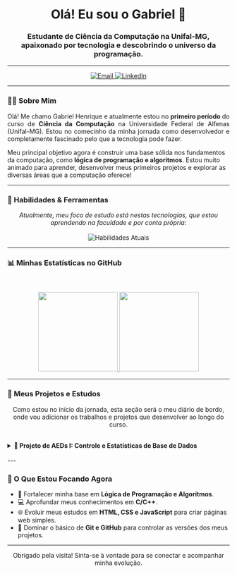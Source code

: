 <h1 align="center">Olá! Eu sou o Gabriel 👋</h1>
<h3 align="center">Estudante de Ciência da Computação na Unifal-MG, apaixonado por tecnologia e descobrindo o universo da programação.</h3>

---

<p align="center">
  <a href="mailto:gabrielhspereira36@gmail.com">
    <img src="https://img.shields.io/badge/Email-D14836?style=for-the-badge&logo=gmail&logoColor=white" alt="Email">
  </a>
  <a href="https://www.linkedin.com/in/gabrielhsp-dev/" target="_blank">
    <img src="https://img.shields.io/badge/-LinkedIn-%230077B5?style=for-the-badge&logo=linkedin&logoColor=white" alt="LinkedIn">
  </a>
</p>

---

### 👨‍💻 Sobre Mim

<p align="justify">
Olá! Me chamo Gabriel Henrique e atualmente estou no <strong>primeiro período</strong> do curso de <strong>Ciência da Computação</strong> na Universidade Federal de Alfenas (Unifal-MG). Estou no comecinho da minha jornada como desenvolvedor e completamente fascinado pelo que a tecnologia pode fazer.

Meu principal objetivo agora é construir uma base sólida nos fundamentos da computação, como <strong>lógica de programação e algoritmos</strong>. Estou muito animado para aprender, desenvolver meus primeiros projetos e explorar as diversas áreas que a computação oferece!
</p>

---

### 🚀 Habilidades & Ferramentas

<p align="center">
  <i>Atualmente, meu foco de estudo está nestas tecnologias, que estou aprendendo na faculdade e por conta própria:</i>
  <br><br>
  <img src="https://skillicons.dev/icons?i=c,cpp,html,css,js,git,github,vscode" alt="Habilidades Atuais"/>
</p>

---

### 📊 Minhas Estatísticas no GitHub

<p align="center">
  <br><br>
  <a href="https://github.com/gabriel-bcc">
    <img height="180em" src="https://github-readme-stats.vercel.app/api?username=gabriel-bcc&show_icons=true&theme=tokyonight&rank_icon=github"/>
    <img height="180em" src="https://github-readme-stats.vercel.app/api/top-langs/?username=gabriel-bcc&layout=compact&langs_count=7&theme=tokyonight"/>
  </a>
</p>

---

### 🎯 Meus Projetos e Estudos

<p align="center">Como estou no início da jornada, esta seção será o meu diário de bordo, onde vou adicionar os trabalhos e projetos que desenvolver ao longo do curso.</p>
<br>

<details>
  <summary><strong>🚀 Projeto de AEDs I: Controle e Estatísticas de Base de Dados</strong></summary>
  <br>
  <p align="justify">
    Este aplicativo, desenvolvido em C++, é um sistema para o gerenciamento de uma base de dados de imóveis. O projeto foi criado para aplicar conceitos de programação como a manipulação de registros (structs) em vetores, entrada e saída de arquivos, e a geração de relatórios estatísticos simples.
  </p>
  <p align="justify">
    O programa interage com um arquivo de texto (<code>BD_Imoveis2.txt</code>), lendo os dados na inicialização e salvando todas as alterações realizadas ao ser encerrado.
  </p>
  
  <strong>Principais Características:</strong>
  <ul>
    <li>Gerenciamento completo de imóveis via menu interativo.</li>
    <li>Leitura e gravação automática dos dados em arquivo.</li>
    <li>Manutenção de um vetor de dados sempre contíguo (sem "buracos" após exclusões).</li>
    <li>Capacidade para armazenar até 200 registros de imóveis.</li>
    <li>Geração de relatórios estatísticos sobre a base de dados.</li>
  </ul>
  
  <br>
  <p>
    <strong>Tecnologias:</strong> C++
    <br>
    <strong>Link para o Repositório:</strong> <a href="https://github.com/gabriel-bcc/AEDs-I-Pratica/tree/7f9d9e2a3ea65e166e02a2d3774672109fd995fa/trabalhos/Controle%20e%20Estat%C3%ADsticas%20de%20Base%20de%20Dados">Clique aqui</a>
  </p>
</details>

<br>
---

### 🌱 O Que Estou Focando Agora

- 🧠 Fortalecer minha base em **Lógica de Programação e Algoritmos**.
- 💻 Aprofundar meus conhecimentos em **C/C++**.
- 🌐 Evoluir meus estudos em **HTML, CSS e JavaScript** para criar páginas web simples.
- 🐙 Dominar o básico de **Git e GitHub** para controlar as versões dos meus projetos.

---

<p align="center">
  Obrigado pela visita! Sinta-se à vontade para se conectar e acompanhar minha evolução.
</p>
